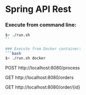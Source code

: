 
# Spring API Rest

### Execute from command line:
```bash
$> ./run.sh
``

### Execute from Docker container:
```bash
$> ./run.sh docker
```

POST http://localhost:8080/process

GET http://localhost:8080/orders

GET http://localhost:8080/order/{id}